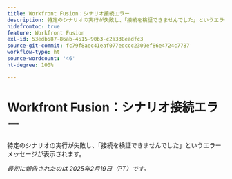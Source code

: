 ```yaml
---
title: Workfront Fusion：シナリオ接続エラー
description: 特定のシナリオの実行が失敗し、「接続を検証できませんでした」というエラーメッセージが表示されます。
hidefromtoc: true
feature: Workfront Fusion
exl-id: 53edb587-86ab-4515-90b3-c2a338eadfc3
source-git-commit: fc79f8aec41eaf077edccc2309ef86e4724c7787
workflow-type: ht
source-wordcount: '46'
ht-degree: 100%

---
```


# Workfront Fusion：シナリオ接続エラー

特定のシナリオの実行が失敗し、「接続を検証できませんでした」というエラーメッセージが表示されます。

_最初に報告されたのは 2025年2月19日（PT）です。_
